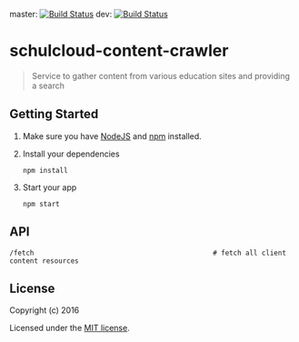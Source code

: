 master: [![Build Status](https://travis-ci.org/schulcloud/schulcloud-content-crawler.svg?branch=master)](https://travis-ci.org/schulcloud/schulcloud-content-crawler)
dev: [![Build Status](https://travis-ci.org/schulcloud/schulcloud-content-crawler.svg?branch=dev)](https://travis-ci.org/schulcloud/schulcloud-content-crawler)
# schulcloud-content-crawler

> Service to gather content from various education sites and providing a search

## Getting Started

1. Make sure you have [NodeJS](https://nodejs.org/) and [npm](https://www.npmjs.com/) installed.
2. Install your dependencies

    ```
    npm install
    ```
3. Start your app

    ```
    npm start
    ```

## API

```
/fetch                                            # fetch all client content resources
```

## License

Copyright (c) 2016

Licensed under the [MIT license](LICENSE).
